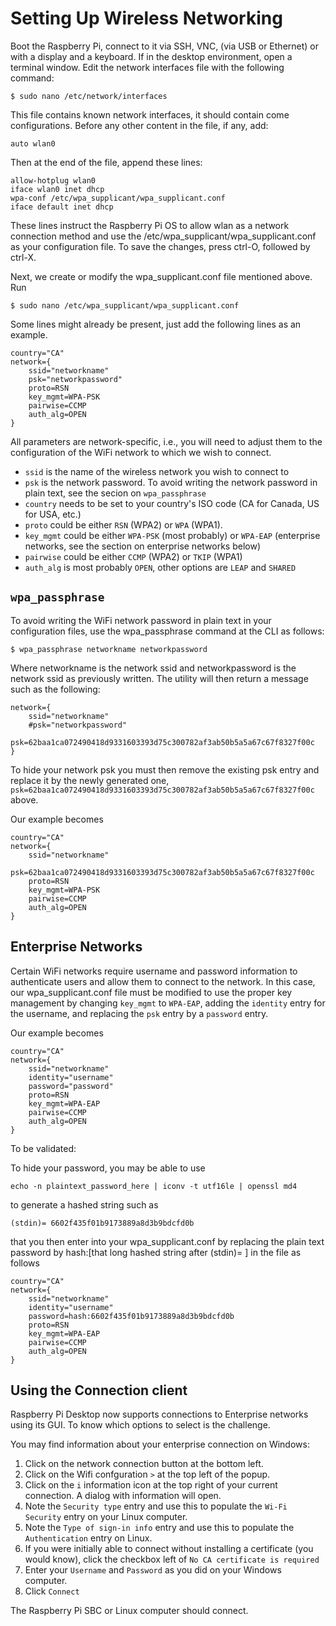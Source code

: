 # Setting Up Wireless Networking

Boot the Raspberry Pi, connect to it via SSH, VNC, (via USB or Ethernet) or with a display and a keyboard. If in the desktop environment, open a terminal window. Edit the network interfaces file with the following command:

```
$ sudo nano /etc/network/interfaces
```

This file contains known network interfaces, it should contain come configurations. Before any other content in the file, if any, add:

```
auto wlan0
```

Then at the end of the file, append these lines:
```
allow-hotplug wlan0
iface wlan0 inet dhcp
wpa-conf /etc/wpa_supplicant/wpa_supplicant.conf
iface default inet dhcp
```
These lines instruct the Raspberry Pi OS to allow wlan as a network connection method and use the /etc/wpa_supplicant/wpa_supplicant.conf as your configuration file.
To save the changes, press ctrl-O, followed by ctrl-X.

Next, we create or modify the wpa_supplicant.conf file mentioned above. Run

```
$ sudo nano /etc/wpa_supplicant/wpa_supplicant.conf
```

Some lines might already be present, just add the following lines as an example.

```
country="CA"
network={
	ssid="networkname"
	psk="networkpassword"
	proto=RSN
	key_mgmt=WPA-PSK
	pairwise=CCMP
	auth_alg=OPEN
}
```

All parameters are network-specific, i.e., you will need to adjust them to the configuration of the WiFi network to which we wish to connect.

- `ssid` is the name of the wireless network you wish to connect to
- `psk` is the network password. To avoid writing the network password in plain text, see the secion on `wpa_passphrase`
- `country` needs to be set to your country's ISO code (CA for Canada, US for USA, etc.)
- `proto` could be either `RSN` (WPA2) or `WPA` (WPA1).
- `key_mgmt` could be either `WPA-PSK` (most probably) or `WPA-EAP` (enterprise networks, see the section on enterprise networks below)
- `pairwise` could be either `CCMP` (WPA2) or `TKIP` (WPA1)
- `auth_alg` is most probably `OPEN`, other options are `LEAP` and `SHARED`

## `wpa_passphrase`

To avoid writing the WiFi network password in plain text in your configuration files, use the wpa_passphrase command at the CLI as follows:

```
$ wpa_passphrase networkname networkpassword
```

Where networkname is the network ssid and networkpassword is the network ssid as previously written. The utility will then return a message such as the following:

```
network={
	ssid="networkname"
	#psk="networkpassword"
	psk=62baa1ca072490418d9331603393d75c300782af3ab50b5a5a67c67f8327f00c
}
```

To hide your network psk you must then remove the existing psk entry and replace it by the newly generated one, `psk=62baa1ca072490418d9331603393d75c300782af3ab50b5a5a67c67f8327f00c` above.

Our example becomes

```
country="CA"
network={
	ssid="networkname"
	psk=62baa1ca072490418d9331603393d75c300782af3ab50b5a5a67c67f8327f00c
	proto=RSN
	key_mgmt=WPA-PSK
	pairwise=CCMP
	auth_alg=OPEN
}
```

## Enterprise Networks

Certain WiFi networks require username and password information to authenticate users and allow them to connect to the network. In this case, our wpa_supplicant.conf file must be modified to use the proper key management by changing `key_mgmt` to `WPA-EAP`, adding the `identity` entry for the username, and replacing the `psk` entry by a `password` entry.

Our example becomes

```
country="CA"
network={
	ssid="networkname"
	identity="username"
	password="password"
	proto=RSN
	key_mgmt=WPA-EAP
	pairwise=CCMP
	auth_alg=OPEN
}
```

To be validated:

To hide your password, you may be able to use 
```
echo -n plaintext_password_here | iconv -t utf16le | openssl md4
```
to generate a hashed string such as
```
(stdin)= 6602f435f01b9173889a8d3b9bdcfd0b
```
that you then enter into your wpa_supplicant.conf by replacing the plain text password by hash:[that long hashed string after (stdin)= ] in the file as follows
```
country="CA"
network={
	ssid="networkname"
	identity="username"
	password=hash:6602f435f01b9173889a8d3b9bdcfd0b
	proto=RSN
	key_mgmt=WPA-EAP
	pairwise=CCMP
	auth_alg=OPEN
}
```

## Using the Connection client

Raspberry Pi Desktop now supports connections to Enterprise networks using its GUI.
To know which options to select is the challenge.

You may find information about your enterprise connection on Windows:
1. Click on the network connection button at the bottom left.
2. Click on the Wifi confguration `>` at the top left of the popup.
3. Click on the `i` information icon at the top right of your current connection. A dialog with information will open.
4. Note the `Security type` entry and use this to populate the `Wi-Fi Security` entry on your Linux computer.
5. Note the `Type of sign-in info` entry and use this to populate the `Authentication` entry on Linux.
6. If you were initially able to connect without installing a certificate (you would know), click the checkbox left of `No CA certificate is required`
7. Enter your `Username` and `Password` as you did on your Windows computer.
8. Click `Connect`

The Raspberry Pi SBC or Linux computer should connect.

